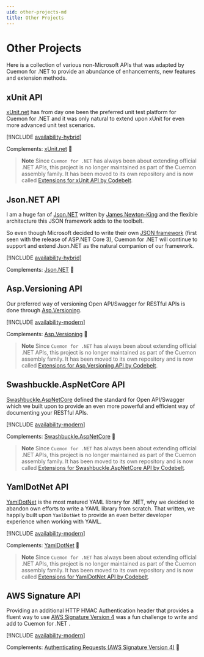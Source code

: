 ```yaml
---
uid: other-projects-md
title: Other Projects
---
```


# Other Projects

Here is a collection of various non-Microsoft APIs that was adapted by Cuemon for .NET to provide an abundance of enhancements, new features and extension methods.

## xUnit API

[xUnit.net](https://xunit.net/) has from day one been the preferred unit test platform for Cuemon for .NET and it was only natural to extend upon xUnit for even more advanced unit test scenarios.

[!INCLUDE [availability-hybrid](../../includes/availability-hybrid.md)]

Complements: [xUnit.net](https://github.com/xunit/xunit) 🔗

> **Note**
> Since `Cuemon for .NET` has always been about extending official .NET APIs, this project is no longer maintained as part of the Cuemon assembly family. It has been moved to its own repository and is now called [Extensions for xUnit API by Codebelt](https://github.com/codebeltnet/xunit).

## Json.NET API

I am a huge fan of [Json.NET](https://www.newtonsoft.com/json) written by [James Newton-King](https://github.com/JamesNK) and the flexible architecture this JSON framework adds to the toolbelt.

So even though Microsoft decided to write their own [JSON framework](https://docs.microsoft.com/en-us/dotnet/api/system.text.json) (first seen with the release of ASP.NET Core 3), Cuemon for .NET will continue to support and extend Json.NET as the natural companion of our framework.

[!INCLUDE [availability-hybrid](../../includes/availability-hybrid.md)]

Complements: [Json.NET](https://github.com/JamesNK/Newtonsoft.Json) 🔗

## Asp.Versioning API

Our preferred way of versioning Open API/Swagger for RESTful APIs is done through [Asp.Versioning](https://github.com/dotnet/aspnet-api-versioning).

[!INCLUDE [availability-modern](../../includes/availability-modern.md)]

Complements: [Asp.Versioning](https://github.com/dotnet/aspnet-api-versioning) 🔗

> **Note**
> Since `Cuemon for .NET` has always been about extending official .NET APIs, this project is no longer maintained as part of the Cuemon assembly family. It has been moved to its own repository and is now called [Extensions for Asp.Versioning API by Codebelt](https://github.com/codebeltnet/asp-versioning).

## Swashbuckle.AspNetCore API

[Swashbuckle.AspNetCore](https://github.com/domaindrivendev/Swashbuckle.AspNetCore) defined the standard for Open API/Swagger which we built upon to provide an even more powerful and efficient way of documenting your RESTful APIs.

[!INCLUDE [availability-modern](../../includes/availability-modern.md)]

Complements: [Swashbuckle.AspNetCore](https://github.com/domaindrivendev/Swashbuckle.AspNetCore) 🔗

> **Note**
> Since `Cuemon for .NET` has always been about extending official .NET APIs, this project is no longer maintained as part of the Cuemon assembly family. It has been moved to its own repository and is now called [Extensions for Swashbuckle.AspNetCore API by Codebelt](https://github.com/codebeltnet/swashbuckle-aspnetcore).

## YamlDotNet API

[YamlDotNet](https://github.com/aaubry/YamlDotNet) is the most matured YAML library for .NET, why we decided to abandon own efforts to write a YAML library from scratch. That written, we happily built upon `YamlDotNet` to provide an even better developer experience when working with YAML.

[!INCLUDE [availability-modern](../../includes/availability-modern.md)]

Complements: [YamlDotNet](https://github.com/aaubry/YamlDotNet/wiki) 🔗

> **Note**
> Since `Cuemon for .NET` has always been about extending official .NET APIs, this project is no longer maintained as part of the Cuemon assembly family. It has been moved to its own repository and is now called [Extensions for YamlDotNet API by Codebelt](https://github.com/codebeltnet/yamldotnet).

## AWS Signature API

Providing an additional HTTP HMAC Authentication header that provides a fluent way to use [AWS Signature Version 4](https://docs.aws.amazon.com/general/latest/gr/reference-for-signature-version-4.html) was a fun challenge to write and add to Cuemon for .NET .

[!INCLUDE [availability-modern](../../includes/availability-modern.md)]

Complements: [Authenticating Requests (AWS Signature Version 4)](https://docs.aws.amazon.com/AmazonS3/latest/API/sig-v4-authenticating-requests.html) 🔗